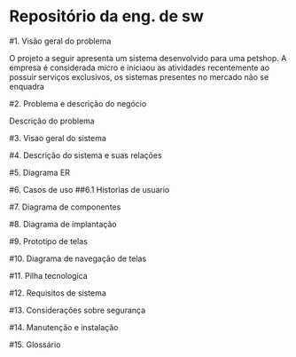# Repositório da eng. de sw

#1. Visão geral do problema

O projeto a seguir apresenta um sistema desenvolvido para uma petshop. A empresa é considerada micro e iniciaou as atividades recentemente ao possuir serviços exclusivos, os sistemas presentes no mercado não se enquadra 

#2. Problema e descrição do negócio

Descrição do problema

#3. Visao geral do sistema

#4. Descrição do sistema e suas relações

#5. Diagrama ER

#6. Casos de uso
##6.1 Historias de usuario

#7. Diagrama de componentes

#8. Diagrama de implantação

#9. Prototipo de telas

#10. Diagrama de navegação de telas

#11. Pilha tecnologica

#12. Requisitos de sistema

#13. Consideraçôes sobre segurança

#14. Manutenção e instalação

#15. Glossário
